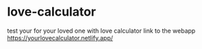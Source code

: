 # love-calculator
test your for your loved one with love calculator
link to the webapp  https://yourlovecalculator.netlify.app/
